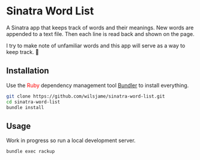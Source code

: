 # Sinatra Word List

A Sinatra app that keeps track of words and their meanings. New words are appended to a text file. Then each line is read back and shown on the page.

I try to make note of unfamiliar words and this app will serve as a way to keep track. 📝

## Installation

Use the <span style="color:red">Ruby</span> dependency management tool [Bundler](https://bundler.io) to install everything.

```bash
git clone https://github.com/wilsjame/sinatra-word-list.git
cd sinatra-word-list
bundle install
```

## Usage

Work in progress so run a local development server.

```bash
bundle exec rackup
```
